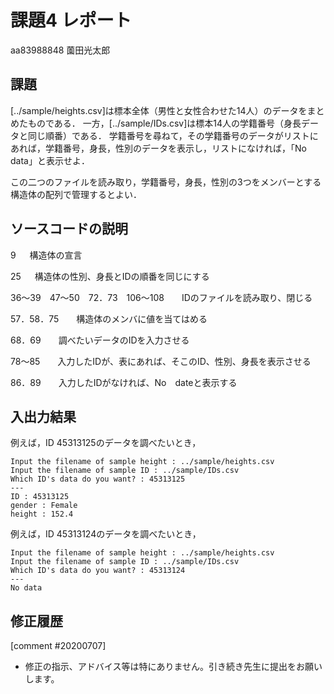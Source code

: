 # 課題4 レポート

aa83988848 薗田光太郎

## 課題

[../sample/heights.csv]は標本全体（男性と女性合わせた14人）のデータをまとめたものである．
一方，[../sample/IDs.csv]は標本14人の学籍番号（身長データと同じ順番）である．
学籍番号を尋ねて，その学籍番号のデータがリストにあれば，学籍番号，身長，性別のデータを表示し，リストになければ，「No data」と表示せよ．

この二つのファイルを読み取り，学籍番号，身長，性別の3つをメンバーとする構造体の配列で管理するとよい．

## ソースコードの説明
9 　 構造体の宣言

25 　 構造体の性別、身長とIDの順番を同じにする

36～39　47～50　72．73　106～108　　IDのファイルを読み取り、閉じる

57．58．75　　構造体のメンバに値を当てはめる

68．69　　調べたいデータのIDを入力させる

78～85　　入力したIDが、表にあれば、そこのID、性別、身長を表示させる

86．89　　入力したIDがなければ、No　dateと表示する




## 入出力結果

例えば，ID 45313125のデータを調べたいとき，

```
Input the filename of sample height : ../sample/heights.csv
Input the filename of sample ID : ../sample/IDs.csv
Which ID's data do you want? : 45313125
---
ID : 45313125
gender : Female
height : 152.4
```

例えば，ID 45313124のデータを調べたいとき，

```
Input the filename of sample height : ../sample/heights.csv
Input the filename of sample ID : ../sample/IDs.csv
Which ID's data do you want? : 45313124
---
No data
```

## 修正履歴
[comment #20200707]
- 修正の指示、アドバイス等は特にありません。引き続き先生に提出をお願いします。
